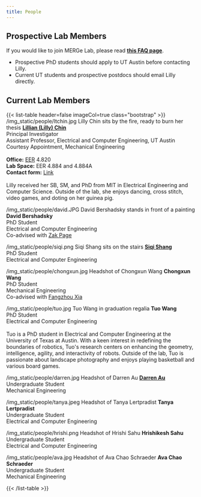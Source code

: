 ```yaml
---
title: People
---
```


## Prospective Lab Members
If you would like to join MERGe Lab, please read [**this FAQ page**](https://lillych.in/faq/admissions/).
* Prospective PhD students should apply to UT Austin before contacting Lilly.
* Current UT students and prospective postdocs should email Lilly directly.

## Current Lab Members

<!-- image link, alt text + as many rows as you want -->
{{< list-table header=false imageCol=true class="bootstrap" >}}
/img_static/people/ltchin.jpg
Lilly Chin sits by the fire, ready to burn her thesis
**[Lillian (Lilly) Chin](https://lillych.in)**<br>Principal Investigator<br>Assistant Professor, Electrical and Computer Engineering, UT Austin<br>Courtesy Appointment, Mechanical Engineering<br><br>**Office:** [EER](https://utdirect.utexas.edu/apps/campus/buildings/nlogon/maps/UTM/EER/) 4.820<br>**Lab Space:** EER 4.884 and 4.884A<br>**Contact form:** [Link](https://litchin.wordpress.com/contact/)<br><br>Lilly received her SB, SM, and PhD from MIT in Electrical Engineering and Computer Science. Outside of the lab, she enjoys dancing, cross stitch, video games, and doting on her guinea pig.

/img_static/people/david.JPG
David Bershadsky stands in front of a painting
**David Bershadsky**<br>PhD Student<br>Electrical and Computer Engineering<br>Co-advised with [Zak Page](https://www.zpagegroup.com/zak-page-1)

/img_static/people/siqi.png
Siqi Shang sits on the stairs
**[Siqi Shang](https://siqishang.github.io)**<br>PhD Student<br>Electrical and Computer Engineering

/img_static/people/chongxun.jpg
Headshot of Chongxun Wang
**Chongxun Wang**<br>PhD Student<br>Mechanical Engineering<br>Co-advised with [Fangzhou Xia](https://xiafz.info)

/img_static/people/tuo.jpg
Tuo Wang in graduation regalia
**Tuo Wang**<br>PhD Student<br>Electrical and Computer Engineering<br><br>Tuo is a PhD student in Electrical and Computer Engineering at the University of Texas at Austin. With a keen interest in redefining the boundaries of robotics, Tuo's research centers on enhancing the geometry, intelligence, agility, and interactivity of robots. Outside of the lab, Tuo is passionate about landscape photography and enjoys playing basketball and various board games.

/img_static/people/darren.jpg
Headshot of Darren Au
**[Darren Au](https://www.darrenau.com)**<br>Undergraduate Student<br>Mechanical Engineering

/img_static/people/tanya.jpeg
Headshot of Tanya Lertpradist
**Tanya Lertpradist**<br>Undergraduate Student<br>Electrical and Computer Engineering

/img_static/people/hrishi.png
Headshot of Hrishi Sahu
**Hrishikesh Sahu**<br>Undergraduate Student<br>Electrical and Computer Engineering

/img_static/people/ava.jpg
Headshot of Ava Chao Schraeder
**Ava Chao Schraeder**<br>Undergraduate Student<br>Mechanical Engineering

{{< /list-table >}}

<!-- ## Alumni

{{< list-table header=true imageCol=false class="bootstrap" >}}
Who
When
Where Next?

[Bob](https://www.google.com)
2023-2024
hella

{{< /list-table >}} -->